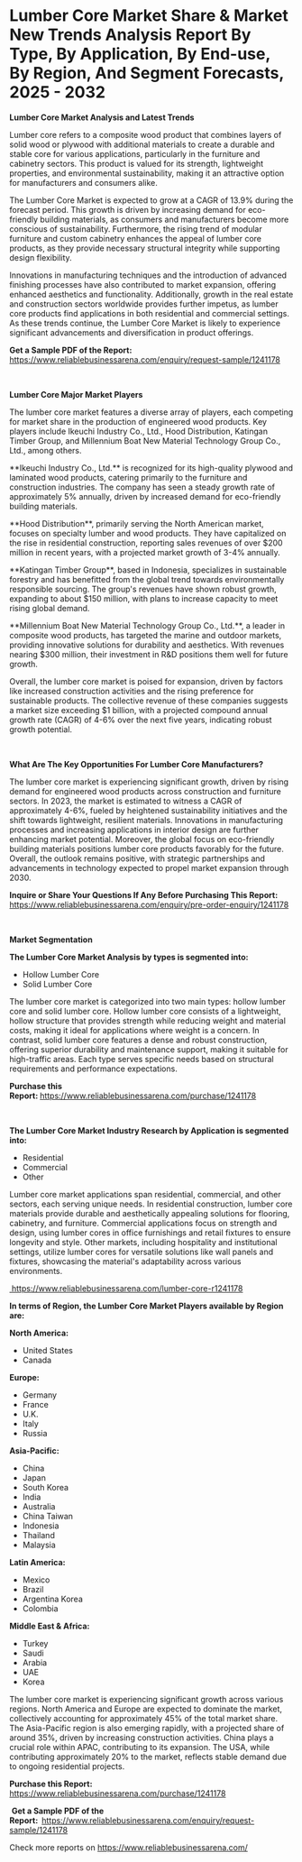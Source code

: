 <p><h1>Lumber Core Market Share & Market New Trends Analysis Report By Type, By Application, By End-use, By Region, And Segment Forecasts, 2025 - 2032</h1></p><p><strong>Lumber Core Market Analysis and Latest Trends</strong></p>
<p><p>Lumber core refers to a composite wood product that combines layers of solid wood or plywood with additional materials to create a durable and stable core for various applications, particularly in the furniture and cabinetry sectors. This product is valued for its strength, lightweight properties, and environmental sustainability, making it an attractive option for manufacturers and consumers alike.</p><p>The Lumber Core Market is expected to grow at a CAGR of 13.9% during the forecast period. This growth is driven by increasing demand for eco-friendly building materials, as consumers and manufacturers become more conscious of sustainability. Furthermore, the rising trend of modular furniture and custom cabinetry enhances the appeal of lumber core products, as they provide necessary structural integrity while supporting design flexibility.</p><p>Innovations in manufacturing techniques and the introduction of advanced finishing processes have also contributed to market expansion, offering enhanced aesthetics and functionality. Additionally, growth in the real estate and construction sectors worldwide provides further impetus, as lumber core products find applications in both residential and commercial settings. As these trends continue, the Lumber Core Market is likely to experience significant advancements and diversification in product offerings.</p></p>
<p><strong>Get a Sample PDF of the Report:&nbsp;</strong> <a href="https://www.reliablebusinessarena.com/enquiry/request-sample/1241178?utm_campaign=1912&utm_medium=2&utm_source=Github&utm_content=ia&utm_term=30012025&utm_id=lumber-core">https://www.reliablebusinessarena.com/enquiry/request-sample/1241178</a></p>
<p>&nbsp;</p>
<p><strong>Lumber Core Major Market Players</strong></p>
<p><p>The lumber core market features a diverse array of players, each competing for market share in the production of engineered wood products. Key players include Ikeuchi Industry Co., Ltd., Hood Distribution, Katingan Timber Group, and Millennium Boat New Material Technology Group Co., Ltd., among others.</p><p>**Ikeuchi Industry Co., Ltd.** is recognized for its high-quality plywood and laminated wood products, catering primarily to the furniture and construction industries. The company has seen a steady growth rate of approximately 5% annually, driven by increased demand for eco-friendly building materials.</p><p>**Hood Distribution**, primarily serving the North American market, focuses on specialty lumber and wood products. They have capitalized on the rise in residential construction, reporting sales revenues of over $200 million in recent years, with a projected market growth of 3-4% annually.</p><p>**Katingan Timber Group**, based in Indonesia, specializes in sustainable forestry and has benefitted from the global trend towards environmentally responsible sourcing. The group's revenues have shown robust growth, expanding to about $150 million, with plans to increase capacity to meet rising global demand.</p><p>**Millennium Boat New Material Technology Group Co., Ltd.**, a leader in composite wood products, has targeted the marine and outdoor markets, providing innovative solutions for durability and aesthetics. With revenues nearing $300 million, their investment in R&D positions them well for future growth.</p><p>Overall, the lumber core market is poised for expansion, driven by factors like increased construction activities and the rising preference for sustainable products. The collective revenue of these companies suggests a market size exceeding $1 billion, with a projected compound annual growth rate (CAGR) of 4-6% over the next five years, indicating robust growth potential.</p></p>
<p>&nbsp;</p>
<p><strong>What Are The Key Opportunities For Lumber Core Manufacturers?</strong></p>
<p><p>The lumber core market is experiencing significant growth, driven by rising demand for engineered wood products across construction and furniture sectors. In 2023, the market is estimated to witness a CAGR of approximately 4-6%, fueled by heightened sustainability initiatives and the shift towards lightweight, resilient materials. Innovations in manufacturing processes and increasing applications in interior design are further enhancing market potential. Moreover, the global focus on eco-friendly building materials positions lumber core products favorably for the future. Overall, the outlook remains positive, with strategic partnerships and advancements in technology expected to propel market expansion through 2030.</p></p>
<p><strong>Inquire or Share Your Questions If Any Before Purchasing This Report:</strong> <a href="https://www.reliablebusinessarena.com/enquiry/pre-order-enquiry/1241178?utm_campaign=1912&utm_medium=2&utm_source=Github&utm_content=ia&utm_term=30012025&utm_id=lumber-core">https://www.reliablebusinessarena.com/enquiry/pre-order-enquiry/1241178</a></p>
<p>&nbsp;</p>
<p><strong>Market Segmentation</strong></p>
<p><strong>The Lumber Core Market Analysis by types is segmented into:</strong></p>
<p><ul><li>Hollow Lumber Core</li><li>Solid Lumber Core</li></ul></p>
<p><p>The lumber core market is categorized into two main types: hollow lumber core and solid lumber core. Hollow lumber core consists of a lightweight, hollow structure that provides strength while reducing weight and material costs, making it ideal for applications where weight is a concern. In contrast, solid lumber core features a dense and robust construction, offering superior durability and maintenance support, making it suitable for high-traffic areas. Each type serves specific needs based on structural requirements and performance expectations.</p></p>
<p><strong>Purchase this Report:&nbsp;</strong><a href="https://www.reliablebusinessarena.com/purchase/1241178?utm_campaign=1912&utm_medium=2&utm_source=Github&utm_content=ia&utm_term=30012025&utm_id=lumber-core">https://www.reliablebusinessarena.com/purchase/1241178</a></p>
<p>&nbsp;</p>
<p><strong>The Lumber Core Market Industry Research by Application is segmented into:</strong></p>
<p><ul><li>Residential</li><li>Commercial</li><li>Other</li></ul></p>
<p><p>Lumber core market applications span residential, commercial, and other sectors, each serving unique needs. In residential construction, lumber core materials provide durable and aesthetically appealing solutions for flooring, cabinetry, and furniture. Commercial applications focus on strength and design, using lumber cores in office furnishings and retail fixtures to ensure longevity and style. Other markets, including hospitality and institutional settings, utilize lumber cores for versatile solutions like wall panels and fixtures, showcasing the material's adaptability across various environments.</p></p>
<p><a href="https://www.reliablebusinessarena.com/lumber-core-r1241178?utm_campaign=1912&utm_medium=2&utm_source=Github&utm_content=ia&utm_term=30012025&utm_id=lumber-core">&nbsp;https://www.reliablebusinessarena.com/lumber-core-r1241178</a></p>
<p><strong>In terms of Region, the Lumber Core Market Players available by Region are:</strong></p>
<p>
    <p> <strong> North America: </strong>
        <ul>
            <li>United States</li>
            <li>Canada</li>
        </ul>
        </p> 
    <p> <strong> Europe: </strong>
        <ul>
            <li>Germany</li>
            <li>France</li>
            <li>U.K.</li>
            <li>Italy</li>
            <li>Russia</li>
        </ul>
        </p> 
    <p> <strong> Asia-Pacific: </strong>
        <ul>
            <li>China</li>
            <li>Japan</li>
            <li>South Korea</li>
            <li>India</li>
            <li>Australia</li>
            <li>China Taiwan</li>
            <li>Indonesia</li>
            <li>Thailand</li>
            <li>Malaysia</li>
        </ul>
        </p> 
    <p> <strong> Latin America: </strong>
        <ul>
            <li>Mexico</li>
            <li>Brazil</li>
            <li>Argentina Korea</li>
            <li>Colombia</li>
        </ul>
        </p> 
    <p> <strong> Middle East & Africa: </strong>
        <ul>
            <li>Turkey</li>
            <li>Saudi</li>
            <li>Arabia</li>
            <li>UAE</li>
            <li>Korea</li>
        </ul>
    </p>
    </p>
<p><p>The lumber core market is experiencing significant growth across various regions. North America and Europe are expected to dominate the market, collectively accounting for approximately 45% of the total market share. The Asia-Pacific region is also emerging rapidly, with a projected share of around 35%, driven by increasing construction activities. China plays a crucial role within APAC, contributing to its expansion. The USA, while contributing approximately 20% to the market, reflects stable demand due to ongoing residential projects.</p></p>
<p><strong>Purchase this Report: </strong><a href="https://www.reliablebusinessarena.com/purchase/1241178?utm_campaign=1912&utm_medium=2&utm_source=Github&utm_content=ia&utm_term=30012025&utm_id=lumber-core">https://www.reliablebusinessarena.com/purchase/1241178</a></p>
<p>&nbsp;<strong>Get a Sample PDF of the Report:&nbsp;&nbsp;</strong><a href="https://www.reliablebusinessarena.com/enquiry/request-sample/1241178?utm_campaign=1912&utm_medium=2&utm_source=Github&utm_content=ia&utm_term=30012025&utm_id=lumber-core">https://www.reliablebusinessarena.com/enquiry/request-sample/1241178</a></p>
<p><strong></strong></p>
<p>Check more reports on <a href="https://www.reliablebusinessarena.com/?utm_campaign=1912&utm_medium=2&utm_source=Github&utm_content=ia&utm_term=30012025&utm_id=lumber-core">https://www.reliablebusinessarena.com/</a></p>